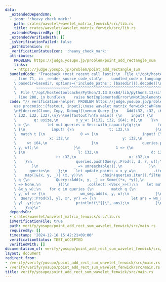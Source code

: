 ```yaml
---
data:
  _extendedDependsOn:
  - icon: ':heavy_check_mark:'
    path: crates/wavelet/wavelet_matrix_fenwick/src/lib.rs
    title: crates/wavelet/wavelet_matrix_fenwick/src/lib.rs
  _extendedRequiredBy: []
  _extendedVerifiedWith: []
  _isVerificationFailed: false
  _pathExtension: rs
  _verificationStatusIcon: ':heavy_check_mark:'
  attributes:
    PROBLEM: https://judge.yosupo.jp/problem/point_add_rectangle_sum
    links:
    - https://judge.yosupo.jp/problem/point_add_rectangle_sum
  bundledCode: "Traceback (most recent call last):\n  File \"/opt/hostedtoolcache/Python/3.13.8/x64/lib/python3.13/site-packages/onlinejudge_verify/documentation/build.py\"\
    , line 71, in _render_source_code_stat\n    bundled_code = language.bundle(stat.path,\
    \ basedir=basedir, options={'include_paths': [basedir]}).decode()\n          \
    \         ~~~~~~~~~~~~~~~^^^^^^^^^^^^^^^^^^^^^^^^^^^^^^^^^^^^^^^^^^^^^^^^^^^^^^^^^^^^^^^^^^\n\
    \  File \"/opt/hostedtoolcache/Python/3.13.8/x64/lib/python3.13/site-packages/onlinejudge_verify/languages/rust.py\"\
    , line 288, in bundle\n    raise NotImplementedError\nNotImplementedError\n"
  code: "// verification-helper: PROBLEM https://judge.yosupo.jp/problem/point_add_rectangle_sum\n\
    use proconio::{fastout, input};\nuse wavelet_matrix_fenwick::WMFenwickWrapper;\n\
    \n#[derive(Clone, Copy, Debug)]\nenum Query {\n    Add(i32, i32, i64),\n    Prod(i32,\
    \ i32, i32, i32),\n}\n\n#[fastout]\nfn main() {\n    input! {\n        n: usize,\n\
    \        q: usize,\n        x_y_w: [(i32, i32, i64); n],\n    }\n    let queries\
    \ = {\n        let mut queries = Vec::with_capacity(q);\n        for _ in 0..q\
    \ {\n            input! {\n                t: i32,\n            }\n          \
    \  match t {\n                0 => {\n                    input! {\n         \
    \               x: i32,\n                        y: i32,\n                   \
    \     w: i64,\n                    }\n                    queries.push(Query::Add(x,\
    \ y, w));\n                }\n                1 => {\n                    input!\
    \ {\n                        l: i32,\n                        d: i32,\n      \
    \                  r: i32,\n                        u: i32,\n                \
    \    }\n                    queries.push(Query::Prod(l, d, r, u));\n         \
    \       }\n                _ => unreachable!(),\n            }\n        }\n  \
    \      queries\n    };\n    let update_points = x_y_w\n        .iter()\n     \
    \   .map(|&(x, y, _)| (x, y))\n        .chain(queries.iter().filter_map(|q| match\
    \ q {\n            Query::Add(x, y, _) => Some((*x, *y)),\n            Query::Prod(..)\
    \ => None,\n        }))\n        .collect::<Vec<_>>();\n    let mut wm_seg = WMFenwickWrapper::from_weight(update_points,\
    \ &x_y_w);\n    for q in queries {\n        match q {\n            Query::Add(x,\
    \ y, w) => {\n                wm_seg.add(x, y, w);\n            }\n          \
    \  Query::Prod(xl, yl, xr, yr) => {\n                let ans = wm_seg.rect_sum(xl..xr,\
    \ yl..yr);\n                println!(\"{}\", ans);\n            }\n        }\n\
    \    }\n}\n"
  dependsOn:
  - crates/wavelet/wavelet_matrix_fenwick/src/lib.rs
  isVerificationFile: true
  path: verify/yosupo/point_add_rect_sum_wavelet_fenwick/src/main.rs
  requiredBy: []
  timestamp: '2024-12-16 15:42:21+09:00'
  verificationStatus: TEST_ACCEPTED
  verifiedWith: []
documentation_of: verify/yosupo/point_add_rect_sum_wavelet_fenwick/src/main.rs
layout: document
redirect_from:
- /verify/verify/yosupo/point_add_rect_sum_wavelet_fenwick/src/main.rs
- /verify/verify/yosupo/point_add_rect_sum_wavelet_fenwick/src/main.rs.html
title: verify/yosupo/point_add_rect_sum_wavelet_fenwick/src/main.rs
---
```

